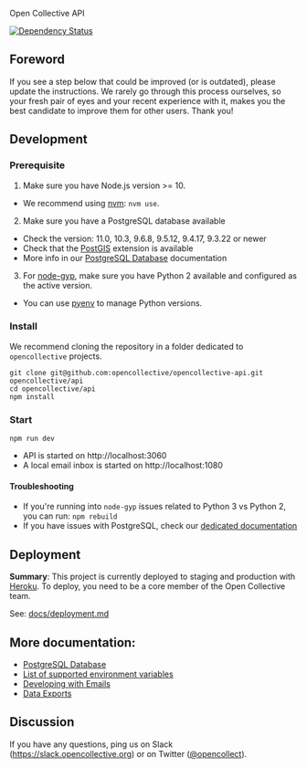  Open Collective API

[![Dependency Status](https://david-dm.org/opencollective/opencollective-api.svg)](https://david-dm.org/opencollective/opencollective-api)

## Foreword

If you see a step below that could be improved (or is outdated), please update the instructions. We rarely go through this process ourselves, so your fresh pair of eyes and your recent experience with it, makes you the best candidate to improve them for other users. Thank you!

## Development

### Prerequisite

1. Make sure you have Node.js version >= 10.

- We recommend using [nvm](https://github.com/creationix/nvm): `nvm use`.

2. Make sure you have a PostgreSQL database available

- Check the version: 11.0, 10.3, 9.6.8, 9.5.12, 9.4.17, 9.3.22 or newer
- Check that the [PostGIS](https://postgis.net/install/) extension is available
- More info in our [PostgreSQL Database](docs/postgres.md) documentation

3. For [node-gyp](https://github.com/nodejs/node-gyp), make sure you have Python 2 available and configured as the active version.

- You can use [pyenv](https://github.com/pyenv/pyenv) to manage Python versions.

### Install

We recommend cloning the repository in a folder dedicated to `opencollective` projects.

```
git clone git@github.com:opencollective/opencollective-api.git opencollective/api
cd opencollective/api
npm install
```

### Start

```
npm run dev
```

- API is started on http://localhost:3060
- A local email inbox is started on http://localhost:1080

#### Troubleshooting

- If you're running into `node-gyp` issues related to Python 3 vs Python 2, you can run: `npm rebuild`
- If you have issues with PostgreSQL, check our [dedicated documentation](docs/postgres.md)

## Deployment

**Summary**: This project is currently deployed to staging and production with [Heroku](https://www.heroku.com/). To deploy, you need to be a core member of the Open Collective team.

See: [docs/deployment.md](docs/deployment.md)

## More documentation:

- [PostgreSQL Database](docs/postgres.md)
- [List of supported environment variables](docs/environment_variables.md)
- [Developing with Emails](docs/emails.md)
- [Data Exports](docs/data_exports.md)

## Discussion

If you have any questions, ping us on Slack
(https://slack.opencollective.org) or on Twitter
([@opencollect](https://twitter.com/opencollect)).
